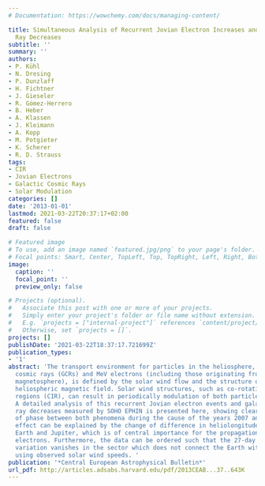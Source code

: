 ```yaml
---
# Documentation: https://wowchemy.com/docs/managing-content/

title: Simultaneous Analysis of Recurrent Jovian Electron Increases and Galactic Cosmic
  Ray Decreases
subtitle: ''
summary: ''
authors:
- P. Kühl
- N. Dresing
- P. Dunzlaff
- H. Fichtner
- J. Gieseler
- R. Gómez-Herrero
- B. Heber
- A. Klassen
- J. Kleimann
- A. Kopp
- M. Potgieter
- K. Scherer
- R. D. Strauss
tags:
- CIR
- Jovian Electrons
- Galactic Cosmic Rays
- Solar Modulation
categories: []
date: '2013-01-01'
lastmod: 2021-03-22T20:37:17+02:00
featured: false
draft: false

# Featured image
# To use, add an image named `featured.jpg/png` to your page's folder.
# Focal points: Smart, Center, TopLeft, Top, TopRight, Left, Right, BottomLeft, Bottom, BottomRight.
image:
  caption: ''
  focal_point: ''
  preview_only: false

# Projects (optional).
#   Associate this post with one or more of your projects.
#   Simply enter your project's folder or file name without extension.
#   E.g. `projects = ["internal-project"]` references `content/project/deep-learning/index.md`.
#   Otherwise, set `projects = []`.
projects: []
publishDate: '2021-03-22T18:37:17.721699Z'
publication_types:
- '1'
abstract: 'The transport environment for particles in the heliosphere, e.g. galactic
  cosmic rays (GCRs) and MeV electrons (including those originating from Jupiters
  magnetosphere), is defined by the solar wind flow and the structure of the embedded
  heliospheric magnetic field. Solar wind structures, such as co-rotating interaction
  regions (CIR), can result in periodically modulation of both particles species.
  A detailed analysis of this recurrent Jovian electron events and galactic cosmic
  ray decreases measured by SOHO EPHIN is presented here, showing clearly a change
  of phase between both phenomena during the cause of the years 2007 and 2008. This
  effect can be explained by the change of difference in heliolongitude between the
  Earth and Jupiter, which is of central importance for the propagation of Jovian
  electrons. Furthermore, the data can be ordered such that the 27-day Jovian electron
  variation vanishes in the sector which does not connect the Earth with Jupiter magnetically
  using observed solar wind speeds. '
publication: '*Central European Astrophysical Bulletin*'
url_pdf: http://articles.adsabs.harvard.edu/pdf/2013CEAB...37..643K
---
```

